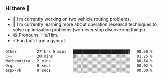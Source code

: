 ### Hi there 👋

- 🔭 I’m currently working on two vehicle routing problems.
- 🌱 I’m currently learning more about operation research techniques to solve optimization problems (we never stop discovering things).
- 😄 Pronouns: He/Him.
- ⚡ Fun fact: I am a gymrat.

<!-- - 📫 How to reach me: [oscarale930719@gmail.com](mailto:oscarale930719@gmail.com) -->

<!--
**oscaralejandro1907/oscaralejandro1907** is a ✨ _special_ ✨ repository because its `README.md` (this file) appears on your GitHub profile.

Here are some ideas to get you started:

- 🔭 I’m currently working on ...
- 🌱 I’m currently learning ...
- 👯 I’m looking to collaborate on ...
- 🤔 I’m looking for help with ...
- 💬 Ask me about ...
- 📫 How to reach me: ...
- 😄 Pronouns: ...
- ⚡ Fun fact: ...
-->

<!--START_SECTION:waka-->

```txt
Other         27 hrs 5 mins   ████████████████████████▓   98.60 %
C++           20 mins         ▒░░░░░░░░░░░░░░░░░░░░░░░░   01.25 %
Mathematica   2 mins          ░░░░░░░░░░░░░░░░░░░░░░░░░   00.14 %
Org           0 secs          ░░░░░░░░░░░░░░░░░░░░░░░░░   00.02 %
aspx-vb       0 secs          ░░░░░░░░░░░░░░░░░░░░░░░░░   00.00 %
```

<!--END_SECTION:waka-->
